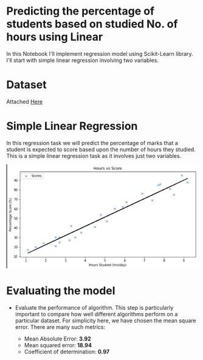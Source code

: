 # Predicting the percentage of students based on studied No. of hours using Linear

In this Notebook I'll implement regression model using Scikit-Learn library. I'll start with simple linear regression involving two variables.

# Dataset
Attached [Here](http://bit.ly/w-data)

# Simple Linear Regression

In this regression task we will predict the percentage of marks that a student is expected to score based upon the number of hours they studied. This is a simple linear regression task as it involves just two variables.

<p align="center">
      <img src = "https://github.com/Abdelrhman2022/Predicting-the-percentage-of-students/blob/main/Plotting%20the%20regression%20line.PNG" alt="Scatter Plot">  
</p>

# Evaluating the model
- Evaluate the performance of algorithm. This step is particularly important to compare how well different algorithms perform on a particular dataset. For simplicity here, we have chosen the mean square error. There are many such metrics: 

  - Mean Absolute Error: **3.92**
  - Mean squared error: **18.94**
  - Coefficient of determination: **0.97**
